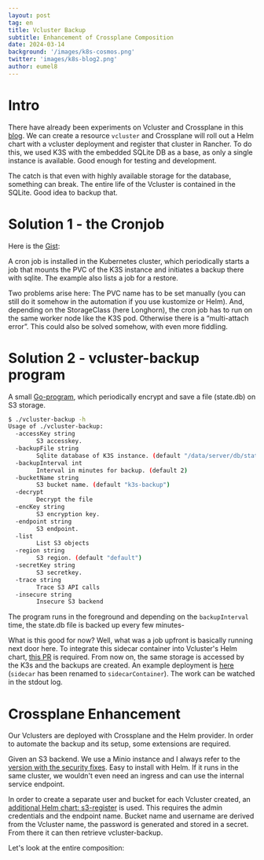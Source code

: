 ```yaml
---
layout: post
tag: en
title: Vcluster Backup
subtitle: Enhancement of Crossplane Composition
date: 2024-03-14
background: '/images/k8s-cosmos.png'
twitter: 'images/k8s-blog2.png'
author: eumel8
---
```


# Intro

There have already been experiments on Vcluster and Crossplane in this [blog](https://k8sblog.eumel.de/2022/12/14/vcluster-in-rancher-mit-crossplane-en.html). We can create a resource `vcluster` and Crossplane will roll out a Helm chart with a vcluster deployment and register that cluster in Rancher. To do this, we used K3S with the embedded SQLite DB as a base, as only a single instance is available. Good enough for testing and development.

The catch is that even with highly available storage for the database, something can break. The entire life of the Vcluster is contained in the SQLite. Good idea to backup that.

# Solution 1 - the Cronjob

Here is the [Gist](https://gist.github.com/eumel8/686471197180d6f844191393c946a4db):

<script src="https://gist.github.com/eumel8/686471197180d6f844191393c946a4db.js"></script>

A cron job is installed in the Kubernetes cluster, which periodically starts a job that mounts the PVC of the K3S instance and initiates a backup there with sqlite. The example also lists a job for a restore.

Two problems arise here: The PVC name has to be set manually (you can still do it somehow in the automation if you use kustomize or Helm). And, depending on the StorageClass (here Longhorn), the cron job has to run on the same worker node like the K3S pod. Otherwise there is a “multi-attach error”. This could also be solved somehow, with even more fiddling.

# Solution 2 - vcluster-backup program

A small [Go-program](https://github.com/eumel8/vcluster-backup/), which periodically encrypt and save a file (state.db) on S3 storage.

```bash
$ ./vcluster-backup -h
Usage of ./vcluster-backup:
  -accessKey string
    	S3 accesskey.
  -backupFile string
    	Sqlite database of K3S instance. (default "/data/server/db/state.db")
  -backupInterval int
    	Interval in minutes for backup. (default 2)
  -bucketName string
    	S3 bucket name. (default "k3s-backup")
  -decrypt
    	Decrypt the file
  -encKey string
    	S3 encryption key.
  -endpoint string
    	S3 endpoint.
  -list
    	List S3 objects
  -region string
    	S3 region. (default "default")
  -secretKey string
    	S3 secretkey.
  -trace string
    	Trace S3 API calls
  -insecure string
    	Insecure S3 backend
```

The program runs in the foreground and depending on the `backupInterval` time, the state.db file is backed up every few minutes-

What is this good for now? Well, what was a job upfront is basically running next door here. To integrate this sidecar container into Vcluster's Helm chart, [this PR](https://github.com/loft-sh/vcluster/pull/1593) is required. From now on, the same storage is accessed by the K3s and the backups are created. An example deployment is [here](https://github.com/eumel8/vcluster-backup/blob/main/sidecar-value.yaml) (`sidecar` has been renamed to `sidecarContainer`). The work can be watched in the stdout log.

# Crossplane Enhancement

Our Vclusters are deployed with Crossplane and the Helm provider. In order to automate the backup and its setup, some extensions are required.

Given an S3 backend. We use a Minio instance and I always refer to the [version with the security fixes](https://github.com/eumel8/minio/tree/fix/securitycontext). Easy to install with Helm. If it runs in the same cluster, we wouldn't even need an ingress and can use the internal service endpoint.

In order to create a separate user and bucket for each Vcluster created, an [additional Helm chart: s3-register](https://github.com/mcsps/helm-charts/tree/master/charts/s3-register ) is used. This requires the admin credentials and the endpoint name. Bucket name and username are derived from the Vcluster name, the password is generated and stored in a secret. From there it can then retrieve vcluster-backup.

Let's look at the entire composition:

<script src="https://gist.github.com/eumel8/bfa1df538741f2fba9b2d84c7f80a3b2.js"></script>
